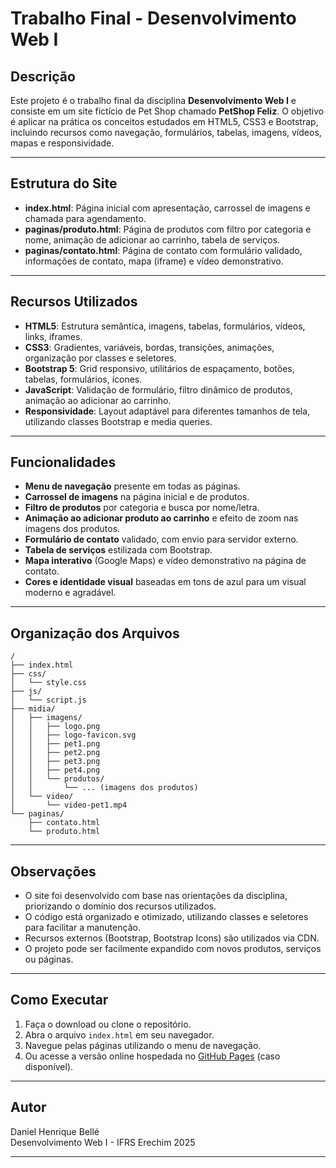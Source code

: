 # Trabalho Final - Desenvolvimento Web I

## Descrição

Este projeto é o trabalho final da disciplina **Desenvolvimento Web I** e
consiste em um site fictício de Pet Shop chamado **PetShop Feliz**. O objetivo é
aplicar na prática os conceitos estudados em HTML5, CSS3 e Bootstrap, incluindo
recursos como navegação, formulários, tabelas, imagens, vídeos, mapas e
responsividade.

---

## Estrutura do Site

- **index.html**: Página inicial com apresentação, carrossel de imagens e
  chamada para agendamento.
- **paginas/produto.html**: Página de produtos com filtro por categoria e nome,
  animação de adicionar ao carrinho, tabela de serviços.
- **paginas/contato.html**: Página de contato com formulário validado,
  informações de contato, mapa (iframe) e vídeo demonstrativo.

---

## Recursos Utilizados

- **HTML5**: Estrutura semântica, imagens, tabelas, formulários, vídeos, links,
  iframes.
- **CSS3**: Gradientes, variáveis, bordas, transições, animações, organização
  por classes e seletores.
- **Bootstrap 5**: Grid responsivo, utilitários de espaçamento, botões, tabelas,
  formulários, ícones.
- **JavaScript**: Validação de formulário, filtro dinâmico de produtos, animação
  ao adicionar ao carrinho.
- **Responsividade**: Layout adaptável para diferentes tamanhos de tela,
  utilizando classes Bootstrap e media queries.

---

## Funcionalidades

- **Menu de navegação** presente em todas as páginas.
- **Carrossel de imagens** na página inicial e de produtos.
- **Filtro de produtos** por categoria e busca por nome/letra.
- **Animação ao adicionar produto ao carrinho** e efeito de zoom nas imagens dos
  produtos.
- **Formulário de contato** validado, com envio para servidor externo.
- **Tabela de serviços** estilizada com Bootstrap.
- **Mapa interativo** (Google Maps) e vídeo demonstrativo na página de contato.
- **Cores e identidade visual** baseadas em tons de azul para um visual moderno
  e agradável.

---

## Organização dos Arquivos

```
/
├── index.html
├── css/
│   └── style.css
├── js/
│   └── script.js
├── midia/
│   ├── imagens/
│   │   ├── logo.png
│   │   ├── logo-favicon.svg
│   │   ├── pet1.png
│   │   ├── pet2.png
│   │   ├── pet3.png
│   │   ├── pet4.png
│   │   └── produtos/
│   │       └── ... (imagens dos produtos)
│   └── video/
│       └── video-pet1.mp4
└── paginas/
    ├── contato.html
    └── produto.html
```

---

## Observações

- O site foi desenvolvido com base nas orientações da disciplina, priorizando o
  domínio dos recursos utilizados.
- O código está organizado e otimizado, utilizando classes e seletores para
  facilitar a manutenção.
- Recursos externos (Bootstrap, Bootstrap Icons) são utilizados via CDN.
- O projeto pode ser facilmente expandido com novos produtos, serviços ou
  páginas.

---

## Como Executar

1. Faça o download ou clone o repositório.
2. Abra o arquivo `index.html` em seu navegador.
3. Navegue pelas páginas utilizando o menu de navegação.
4. Ou acesse a versão online hospedada no
   [GitHub Pages](https://pages.github.com/) (caso disponível).

---

## Autor

Daniel Henrique Bellé  
Desenvolvimento Web I - IFRS Erechim 2025

---
